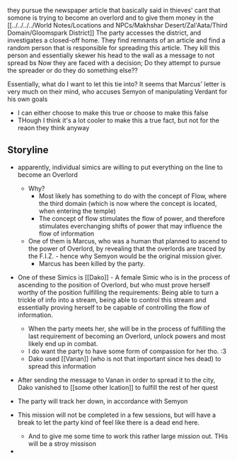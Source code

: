 they pursue the newspaper article that basically said in thieves' cant that somone is trying to become an overlord and to give them money in the [[../../../../World Notes/Locations and NPCs/Makhshar Desert/Zal'Aata/Third Domain/Gloomspark District]]
The party accesses the district, and investigates a closed-off home. They find remnants of an article and find a random person that is responsible for spreading this article.
They kill this person and essentially skewer his head to the wall as a message to not spread bs
Now they are faced with a decision; Do they attempt to pursue the spreader or do they do something else??

Essentially, what do I want to let this tie into? It seems that Marcus' letter is very much on their mind, who accuses Semyon of manipulating Verdant for his own goals
- I can either choose to make this true or choose to make this false
- THough I think it's a lot cooler to make this a true fact, but not for the reaon they think
anyway
## Storyline


- apparently, individual simics are willing to put everything on the line to become an Overlord
	- Why?
		- Most likely has something to do with the concept of Flow, where the third domain (which is now where the concept is located, when entering the temple)
		- The concept of flow stimulates the flow of power, and therefore stimulates everchanging shifts of power that may influence the flow of information
	- One of them is Marcus, who was a human that planned to ascend to the power of Overlord, by revealing that the overlords are traced by the F.I.Z. - hence why Semyon would be the original mission giver.
		- Marcus has been killed by the party.

- One of these Simics is [[Dako]] - A female Simic who is in the process of ascending to the position of Overlord, but who must prove herself worthy of the position fulfilling the requirements: Being able to turn a trickle of info into a stream, being able to control this stream and essentially proving herself to be capable of controlling the flow of information.
	- When the party meets her, she will be in the process of fulfilling the last requirement of becoming an Overlord, unlock powers and most likely end up in combat.
	- I do want the party to have some form of compassion for her tho. :3
	- Dako used [[Vanan]] (who is not that important since hes dead) to spread this information
- After sending the message to Vanan in order to spread it to the city, Dako vanished to [[some other lcation]] to fulfill the rest of her quest
- The party will track her down, in accordance with Semyon
- This mission will not be completed in a few sessions, but will have a break to let the party kind of feel like there is a dead end here.
	- And to give me some time to work this rather large mission out. THis will be a stroy missison
- 